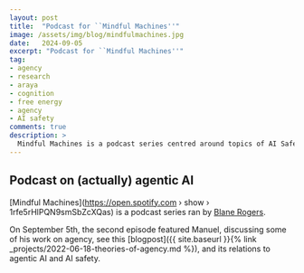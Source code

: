 ```yaml
---
layout: post
title:  "Podcast for ``Mindful Machines''"
image: /assets/img/blog/mindfulmachines.jpg
date:   2024-09-05
excerpt: "Podcast for ``Mindful Machines''"
tag:
- agency
- research
- araya
- cognition
- free energy
- agency
- AI safety
comments: true
description: >
  Mindful Machines is a podcast series centred around topics of AI Safety.
---
```



## Podcast on (actually) agentic AI
[Mindful Machines](https://open.spotify.com › show › 1rfe5rHlPQN9smSbZcXQas) is a podcast series ran by [Blane Rogers](https://www.linkedin.com/in/paperclipbadger).

On September 5th, the second episode featured Manuel, discussing some of his work on agency, see this [blogpost]({{ site.baseurl }}{% link _projects/2022-06-18-theories-of-agency.md %}), and its relations to agentic AI and AI safety.